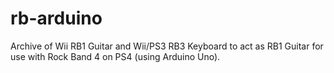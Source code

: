 # rb-arduino
Archive of Wii RB1 Guitar and Wii/PS3 RB3 Keyboard to act as RB1 Guitar for use with Rock Band 4 on PS4 (using Arduino Uno).
